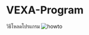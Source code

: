 # VEXA-Program
วิธีโหลดโปรแกรม
![howto](https://github.com/user-attachments/assets/c30226ec-7418-4725-be5f-c78622b2fc4f)
